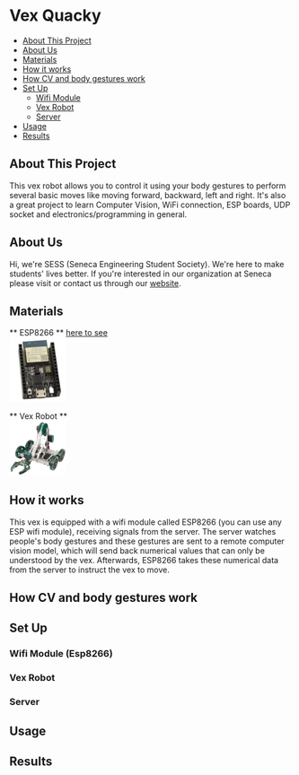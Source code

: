 # Vex Quacky 
- [About This Project](#about-this-project)
- [About Us](#about-us)
- [Materials](#materials)
- [How it works](#how-it-works)
- [How CV and body gestures work](#how-cv-and-body-gestures-work)
- [Set Up](#set-up)
    - [Wifi Module](#wifi-module-esp8266)
    - [Vex Robot](#vex-robot)
    - [Server](#server)
- [Usage](#usage)
- [Results](#results)

## About This Project
This vex robot allows you to control it using your body gestures to perform several basic moves like moving forward, backward, left and right.
It's also a great project to learn Computer Vision, WiFi connection, ESP boards, UDP socket and electronics/programming in general.

## About Us
Hi, we're SESS (Seneca Engineering Student Society). We're here to make students' lives better. If you're interested in our organization at Seneca please visit or contact us through our [website](https://www.senecaengsoc.ca/about).

## Materials 
** ESP8266 ** [here to see](https://www.digikey.ca/en/products/detail/espressif-systems/ESP8266-DEVKITC-02D-F/9649768)<br />
<img src="https://raw.githubusercontent.com/kliuengineering/Vex24Q2_v4/main/pics/esp8266.png" width="20%">

** Vex Robot ** <br />
<img src="https://raw.githubusercontent.com/kliuengineering/Vex24Q2_v4/main/pics/vex.png" width="20%">

## How it works
This vex is equipped with a wifi module called ESP8266 (you can use any ESP wifi module), receiving signals from the server. The server watches people's body gestures and these gestures are sent to a remote computer vision model, which will send back numerical values that can only be understood by the vex. Afterwards, ESP8266 takes these numerical data from the server to instruct the vex to move.

## How CV and body gestures work

## Set Up

### Wifi Module (Esp8266)

### Vex Robot

### Server

## Usage

## Results
